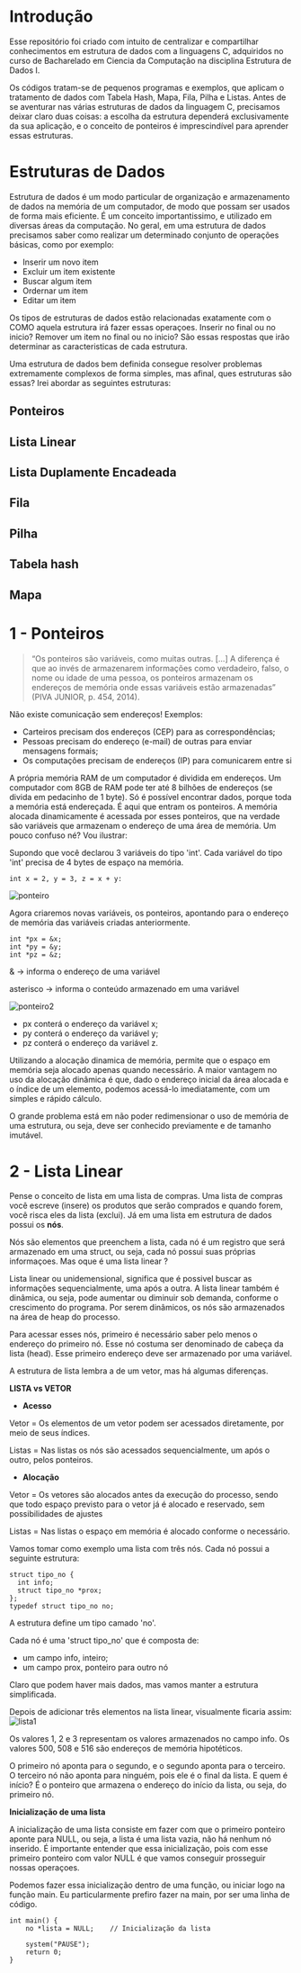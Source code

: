 # Introdução
 Esse repositório foi criado com intuito de centralizar e compartilhar conhecimentos em estrutura de dados com a linguagens C, adquiridos no curso de Bacharelado em Ciencia da Computação na disciplina Estrutura de Dados I.
 
 Os códigos tratam-se de pequenos programas e exemplos, que aplicam o tratamento de dados com Tabela Hash, Mapa, Fila, Pilha e Listas. Antes de se aventurar nas várias estruturas de dados da linguagem C, precisamos deixar claro duas coisas: a escolha da estrutura dependerá exclusivamente da sua aplicação, e o conceito de ponteiros é imprescindível para aprender essas estruturas.
 
# Estruturas de Dados 

Estrutura de dados é um modo particular de organização e armazenamento de dados na memória de um computador, de modo que possam ser usados de forma mais eficiente. É um conceito importantissimo, e utilizado em diversas áreas da computação. No geral, em uma estrutura de dados precisamos saber como realizar um determinado conjunto de operações básicas, como por exemplo:
- Inserir um novo item
- Excluir um item existente
- Buscar algum item 
- Ordernar um item
- Editar um item

Os tipos de estruturas de dados estão relacionadas exatamente com o COMO aquela estrutura irá fazer essas operaçoes. Inserir no final ou no inicio? Remover um item no final ou no inicio? São essas respostas que irão determinar as caracteristicas de cada estrutura.

Uma estrutura de dados bem definida consegue resolver problemas extremamente complexos de forma simples, mas afinal, ques estruturas são essas? 
Irei abordar as seguintes estruturas:

## Ponteiros
## Lista Linear
## Lista Duplamente Encadeada 
## Fila
## Pilha
## Tabela hash 
## Mapa
 
   
# 1 - Ponteiros
 >“Os ponteiros são variáveis, como muitas outras. [...] A
diferença é que ao invés de armazenarem informações
como verdadeiro, falso, o nome ou idade de uma pessoa,
os ponteiros armazenam os endereços de memória onde
essas variáveis estão armazenadas” (PIVA JUNIOR, p. 454, 2014).

Não existe comunicação sem endereços!
Exemplos:
- Carteiros precisam dos endereços (CEP) para as
correspondências;
- Pessoas precisam do endereço (e-mail) de outras para enviar
mensagens formais;
- Os computações precisam de endereços (IP) para
comunicarem entre si

A própria memória RAM de um computador é dividida em endereços. Um computador com 8GB de RAM pode ter até 8 bilhões de endereços (se divida em pedacinho de 1 byte).
Só é possível encontrar dados, porque toda a memória está endereçada.
É aqui que entram os ponteiros. A memória alocada dinamicamente é acessada por esses ponteiros, que na verdade
são variáveis que armazenam o endereço de uma área de memória.
Um pouco confuso né? Vou ilustrar:

Supondo que você declarou 3 variáveis do tipo 'int'. Cada variável do tipo 'int' precisa de 4 bytes de espaço na memória.

```int x = 2, y = 3, z = x + y:```


![ponteiro](https://user-images.githubusercontent.com/72525405/95510104-c9762780-098b-11eb-87ef-aa0284e89110.PNG)

Agora criaremos novas variáveis, os ponteiros, apontando para o endereço de memória das variáveis criadas anteriormente.

```
int *px = &x;
int *py = &y;
int *pz = &z;
 ```
& -> informa o endereço de uma variável

asterisco -> informa o conteúdo armazenado em uma variável

![ponteiro2](https://user-images.githubusercontent.com/72525405/95511538-fdeae300-098d-11eb-9364-2fefe6f5592c.PNG)

- px conterá o endereço da variável x;
- py conterá o endereço da variável y;
- pz conterá o endereço da variável z.

Utilizando a alocação dinamica de memória, permite que o espaço em memória seja alocado apenas quando necessário. 
A maior vantagem no uso da alocação dinâmica é que, dado o endereço inicial da área alocada e o índice de um elemento, podemos acessá-lo imediatamente, com um simples e rápido cálculo. 

O grande problema está em não poder redimensionar o uso de memória de uma estrutura, ou seja, deve ser conhecido previamente e de tamanho imutável.
 
# 2 - Lista Linear

Pense o conceito de lista em uma lista de compras. Uma lista de compras você escreve (insere) os produtos que serão comprados e quando forem, você risca eles da lista (exclui).
Já em uma lista em estrutura de dados possui os **nós**.

Nós são elementos que preenchem a lista, cada nó é um registro que será armazenado em uma struct, ou seja, cada nó possui suas próprias informaçoes.
Mas oque é uma lista linear ? 

Lista linear ou unidemensional, significa que é possivel buscar as informações sequencialmente, uma após a outra.
A lista linear também é dinâmica, ou seja, pode aumentar ou diminuir sob demanda, conforme o crescimento do programa.
Por serem dinâmicos, os nós são armazenados na área de heap do processo.

Para acessar esses nós, primeiro é necessário saber pelo menos o endereço do primeiro nó. Esse nó costuma ser denominado de cabeça da lista (head).
Esse primeiro endereço deve ser armazenado por uma variável.

A estrutura de lista lembra a de um vetor, mas há algumas diferenças.

**LISTA vs VETOR**

- **Acesso**

Vetor = Os elementos de um vetor podem ser acessados diretamente,
por meio de seus índices.

Listas = Nas listas os nós são acessados sequencialmente, um
após o outro, pelos ponteiros.

- **Alocação**

Vetor = Os vetores são alocados antes da execução do processo,
sendo que todo espaço previsto para o vetor já é alocado e
reservado, sem possibilidades de ajustes

Listas = Nas listas o espaço em memória é alocado conforme o
necessário.

Vamos tomar como exemplo uma lista com três nós. Cada nó possui a seguinte estrutura:

```
struct tipo_no {
  int info;
  struct tipo_no *prox;
};
typedef struct tipo_no no;
```

A estrutura define um tipo camado 'no'.

Cada nó é uma 'struct tipo_no' que é composta de:
- um campo info, inteiro;
- um campo prox, ponteiro para outro nó

Claro que podem haver mais dados, mas vamos manter a estrutura simplificada.

Depois de adicionar três elementos na lista linear, visualmente ficaria assim:
![lista1](https://user-images.githubusercontent.com/72525405/95789868-b4afd180-0cb4-11eb-8f9a-786992578735.PNG)

Os valores 1, 2 e 3 representam os valores armazenados no campo info.
Os valores 500, 508 e 516 são endereços de memória hipotéticos.

O primeiro nó aponta para o segundo, e o segundo aponta para o terceiro.
O terceiro nó não aponta para ninguém, pois ele é o final da lista.
E quem é início? É o ponteiro que armazena o endereço do início da lista, ou seja, do primeiro nó.

**Inicialização de uma lista**

A inicialização de uma lista consiste em fazer com que o primeiro ponteiro aponte para NULL, ou seja, a lista é uma lista vazia, não há nenhum nó inserido.
É importante entender que essa inicialização, pois com esse primeiro ponteiro com valor NULL é que vamos conseguir prosseguir nossas operaçoes.

Podemos fazer essa inicialização dentro de uma função, ou iniciar logo na função main. Eu particularmente prefiro fazer na main, por ser uma linha de código.

```
int main() {
    no *lista = NULL;    // Inicialização da lista
    
    system("PAUSE");
    return 0;
}
```



